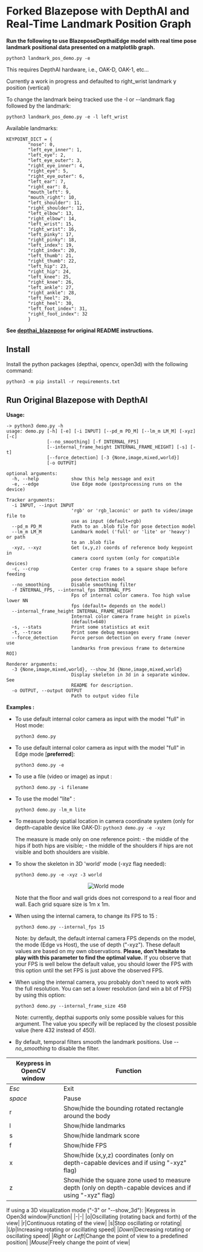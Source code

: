 # Forked Blazepose with DepthAI and Real-Time Landmark Position Graph

**Run the following to use BlazeposeDepthaiEdge model with real time pose landmark positional data presented on a matplotlib graph.**

```
python3 landmark_pos_demo.py -e
```
This requires DepthAI hardware, i.e., OAK-D, OAK-1, etc...

Currently a work in progress and defaulted to right_wrist landmark y position (vertical)

To change the landmark being tracked use the -l or --landmark flag followed by the landmark:

```
python3 landmark_pos_demo.py -e -l left_wrist
```

Available landmarks:

```
KEYPOINT_DICT = {
        "nose": 0,
        "left_eye_inner": 1,
        "left_eye": 2,
        "left_eye_outer": 3,
        "right_eye_inner": 4,
        "right_eye": 5,
        "right_eye_outer": 6,
        "left_ear": 7,
        "right_ear": 8,
        "mouth_left": 9,
        "mouth_right": 10,
        "left_shoulder": 11,
        "right_shoulder": 12,
        "left_elbow": 13,
        "right_elbow": 14,
        "left_wrist": 15,
        "right_wrist": 16,
        "left_pinky": 17,
        "right_pinky": 18,
        "left_index": 19,
        "right_index": 20,
        "left_thumb": 21,
        "right_thumb": 22,
        "left_hip": 23,
        "right_hip": 24,
        "left_knee": 25,
        "right_knee": 26,
        "left_ankle": 27,
        "right_ankle": 28,
        "left_heel": 29,
        "right_heel": 30,
        "left_foot_index": 31,
        "right_foot_index": 32
        }
```

**See [depthai_blazepose](https://github.com/geaxgx/depthai_blazepose) for original README instructions.**


## Install


Install the python packages (depthai, opencv, open3d) with the following command:

```
python3 -m pip install -r requirements.txt
```

## Run Original Blazepose with DepthAI

**Usage:**

```
-> python3 demo.py -h
usage: demo.py [-h] [-e] [-i INPUT] [--pd_m PD_M] [--lm_m LM_M] [-xyz] [-c]
               [--no_smoothing] [-f INTERNAL_FPS]
               [--internal_frame_height INTERNAL_FRAME_HEIGHT] [-s] [-t]
               [--force_detection] [-3 {None,image,mixed,world}]
               [-o OUTPUT]

optional arguments:
  -h, --help            show this help message and exit
  -e, --edge            Use Edge mode (postprocessing runs on the device)

Tracker arguments:
  -i INPUT, --input INPUT
                        'rgb' or 'rgb_laconic' or path to video/image file to
                        use as input (default=rgb)
  --pd_m PD_M           Path to an .blob file for pose detection model
  --lm_m LM_M           Landmark model ('full' or 'lite' or 'heavy') or path
                        to an .blob file
  -xyz, --xyz           Get (x,y,z) coords of reference body keypoint in
                        camera coord system (only for compatible devices)
  -c, --crop            Center crop frames to a square shape before feeding
                        pose detection model
  --no_smoothing        Disable smoothing filter
  -f INTERNAL_FPS, --internal_fps INTERNAL_FPS
                        Fps of internal color camera. Too high value lower NN
                        fps (default= depends on the model)
  --internal_frame_height INTERNAL_FRAME_HEIGHT
                        Internal color camera frame height in pixels
                        (default=640)
  -s, --stats           Print some statistics at exit
  -t, --trace           Print some debug messages
  --force_detection     Force person detection on every frame (never use
                        landmarks from previous frame to determine ROI)

Renderer arguments:
  -3 {None,image,mixed,world}, --show_3d {None,image,mixed,world}
                        Display skeleton in 3d in a separate window. See
                        README for description.
  -o OUTPUT, --output OUTPUT
                        Path to output video file
```
**Examples :**

- To use default internal color camera as input with the model "full" in Host mode:

    ```python3 demo.py```

- To use default internal color camera as input with the model "full" in Edge mode [**preferred**]:

    ```python3 demo.py -e```

- To use a file (video or image) as input :

    ```python3 demo.py -i filename```

- To use the model "lite" :

    ```python3 demo.py -lm_m lite```

- To measure body spatial location in camera coordinate system (only for depth-capable device like OAK-D):
    ```python3 demo.py -e -xyz```

    The measure is made only on one reference point:
        - the middle of the hips if both hips are visible;
        - the middle of the shoulders if hips are not visible and both shoulders are visible.

- To show the skeleton in 3D 'world' mode (-xyz flag needed):

    ```python3 demo.py -e -xyz -3 world```

    <p align="center"> <img  src="img/3d_world_visualization.gif" alt="World mode"></p>

    Note that the floor and wall grids does not correspond to a real floor and wall. Each grid square size is 1m x 1m.

- When using the internal camera, to change its FPS to 15 : 

    ```python3 demo.py --internal_fps 15```

    Note: by default, the default internal camera FPS depends on the model, the mode (Edge vs Host), the use of depth ("-xyz"). These default values are based on my own observations. **Please, don't hesitate to play with this parameter to find the optimal value.** If you observe that your FPS is well below the default value, you should lower the FPS with this option until the set FPS is just above the observed FPS.

- When using the internal camera, you probably don't need to work with the full resolution. You can set a lower resolution (and win a bit of FPS) by using this option: 

    ```python3 demo.py --internal_frame_size 450```

    Note: currently, depthai supports only some possible values for this argument. The value you specify will be replaced by the closest possible value (here 432 instead of 450).

- By default, temporal filters smooth the landmark positions. Use *--no_smoothing* to disable the filter.

|Keypress in OpenCV window|Function|
|-|-|
|*Esc*|Exit|
|*space*|Pause|
|r|Show/hide the bounding rotated rectangle around the body|
|l|Show/hide landmarks|
|s|Show/hide landmark score|
|f|Show/hide FPS|
|x|Show/hide (x,y,z) coordinates (only on depth-capable devices and if using "-xyz" flag)|
|z|Show/hide the square zone used to measure depth (only on depth-capable devices and if using "-xyz" flag)|

If using a 3D visualization mode ("-3" or "--show_3d"):
|Keypress in Open3d window|Function|
|-|-|
|o|Oscillating (rotating back and forth) of the view|
|r|Continuous rotating of the view|
|s|Stop oscillating or rotating|
|*Up*|Increasing rotating or oscillating speed|
|*Down*|Decreasing rotating or oscillating speed|
|*Right* or *Left*|Change the point of view to a predefined position|
|*Mouse*|Freely change the point of view|
